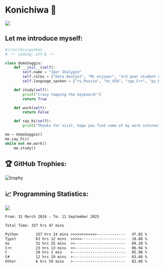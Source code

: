 # Konichiwa 👋
![](https://komarev.com/ghpvc/?username=IgorFandre&color=brightgreen)

## Let me introduce myself:
```py
#!/usr/bin/python
# -*- coding: utf-8 -*-

class UomoSaggio:
    def __init__(self):
        self.name = "Igor Shalygin"
        self.roles = ["Data Analyst", "ML enjoyer", "3rd year student of MIPT"]
        self.language_spoken = ["ru_Russia", "en_USA", "cpp_C++", "py_Python", "go_Golang"]

    def study(self):
        print("Crazy tapping the keyboard!")
        return True

    def work(self):
        return False

    def say_hi(self):
        print("Thanks for visit, hope you find some of my work interesting.")

me = UomoSaggio()
me.say_hi()
while not me.work()
    me.study()
```

## 🏆 GitHub Trophies:
![trophy](https://github-profile-trophy.vercel.app/?username=IgorFandre&title=MultiLanguage,Repositories,Commits,Experience,PullRequest,Reviews)

## 📈 Programming Statistics:

![](https://github-profile-summary-cards.vercel.app/api/cards/profile-details?username=IgorFandre&theme=solarized_dark)

<!--START_SECTION:waka-->

```txt
From: 31 March 2024 - To: 11 September 2025

Total Time: 327 hrs 47 mins

Python        157 hrs 24 mins >>>>>>>>>>>>-------------   47.02 %
Typst         63 hrs 12 mins  >>>>>--------------------   18.88 %
Go            31 hrs 25 mins  >>-----------------------   09.39 %
C++           23 hrs 13 mins  >>-----------------------   06.94 %
C             20 hrs 1 min    >------------------------   05.98 %
C#            12 hrs 19 mins  >------------------------   03.68 %
Other         6 hrs 59 mins   >------------------------   02.09 %
```

<!--END_SECTION:waka-->
